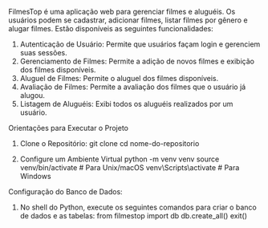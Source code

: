 FilmesTop é uma aplicação web para gerenciar filmes e aluguéis. Os usuários podem se cadastrar, adicionar filmes, listar filmes por gênero e alugar filmes. Estão disponíveis
as seguintes funcionalidades:
1. Autenticação de Usuário: Permite que usuários façam login e gerenciem suas sessões.
2. Gerenciamento de Filmes: Permite a adição de novos filmes e exibição dos filmes disponíveis.
3. Aluguel de Filmes: Permite o aluguel dos filmes disponíveis.
4. Avaliação de Filmes: Permite a avaliação dos filmes que o usuário já alugou.
5. Listagem de Aluguéis: Exibi todos os aluguéis realizados por um usuário.

Orientações para Executar o Projeto
1. Clone o Repositório:
  git clone <url-do-repositorio>
  cd nome-do-repositorio

2. Configure um Ambiente Virtual
  python -m venv venv
  source venv/bin/activate  # Para Unix/macOS
  venv\Scripts\activate     # Para Windows

Configuração do Banco de Dados:
1. No shell do Python, execute os seguintes comandos para criar o banco de dados e as tabelas:
  from filmestop import db
  db.create_all()
  exit()
